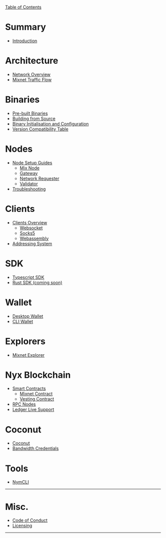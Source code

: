 [](cover.md)
[Table of Contents](Summary.md)

# Summary
- [Introduction](introduction.md)

# Architecture
- [Network Overview](architecture/network-overview.md)
- [Mixnet Traffic Flow](architecture/traffic-flow.md)
<!-- todo reintroduce this with themed images  -->
<!-- - [Network Rewards](architecture/network-rewards.md) --> 

# Binaries
- [Pre-built Binaries](binaries/pre-built-binaries.md)
- [Building from Source](binaries/building-nym.md)
- [Binary Initialisation and Configuration](binaries/init-and-config.md)
- [Version Compatibility Table](binaries/version-compatiblity.md)

# Nodes 
- [Node Setup Guides](nodes/setup-guides.md)
    - [Mix Node](nodes/mix-node-setup.md)
    - [Gateway](nodes/gateway-setup.md)
    - [Network Requester](nodes/network-requester-setup.md)
    - [Validator](nodes/validator-setup.md)
- [Troubleshooting](nodes/troubleshooting.md)

# Clients 
- [Clients Overview](clients/overview.md)
    - [Websocket](clients/websocket-client.md)
    - [Socks5](clients/socks5-client.md)
    - [Webassembly](clients/webassembly-client.md)
- [Addressing System](clients/addressing-system.md)

# SDK
- [Typescript SDK](sdk/typescript.md)
- [Rust SDK (coming soon)](sdk/rust.md)

# Wallet
- [Desktop Wallet](wallet/desktop-wallet.md)
- [CLI Wallet](wallet/cli-wallet.md)

# Explorers 
- [Mixnet Explorer](explorers/mixnet-explorer.md)

# Nyx Blockchain
<!-- - [Interacting with Nyx Chain and Smart Contracts](nyx/interacting-with-chain.md) -->
- [Smart Contracts](nyx/smart-contracts.md)
    - [Mixnet Contract](nyx/mixnet-contract.md)
    - [Vesting Contract](nyx/vesting-contract.md)
- [RPC Nodes](nyx/rpc-node.md)
- [Ledger Live Support](nyx/ledger-live.md)

# Coconut 
- [Coconut](coconut.md)
- [Bandwidth Credentials](bandwidth-credentials.md)

# Tools 
- [NymCLI](tools/nym-cli.md)

--- 
# Misc.
- [Code of Conduct](coc.md)
- [Licensing](licensing.md)
---
